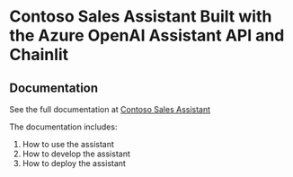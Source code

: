 # Contoso Sales Assistant Built with the Azure OpenAI Assistant API and Chainlit

## Documentation

See the full documentation at [Contoso Sales Assistant](https://azure-samples.github.io/contoso-sales-azure-openai-assistants-api/)

The documentation includes:

1. How to use the assistant
2. How to develop the assistant
3. How to deploy the assistant
